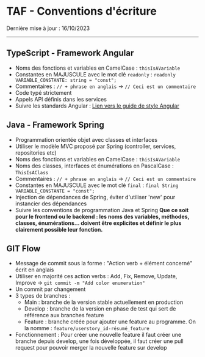 # TAF - Conventions d'écriture
Dernière mise à jour : 16/10/2023

---

## TypeScript - Framework Angular
- Noms des fonctions et variables en CamelCase : `thisIsAVariable`
- Constantes en MAJUSCULE avec le mot clé `readonly` : `readonly VARIABLE_CONSTANTE: string = "const";`
- Commentaires : `// + phrase en anglais` → `// Ceci est un commentaire`
- Code typé strictement
- Appels API définis dans les services
- Suivre les standards Angular : [Lien vers le guide de style Angular](https://angular.io/guide/styleguide)

## Java - Framework Spring
- Programmation orientée objet avec classes et interfaces
- Utiliser le modèle MVC proposé par Spring (controller, services, repositories etc)
- Noms des fonctions et variables en CamelCase : `thisIsAVariable`
- Noms des classes, interfaces et énumérations en PascalCase : `ThisIsAClass`
- Commentaires : `// + phrase en anglais` → `// Ceci est un commentaire`
- Constantes en MAJUSCULE avec le mot clé `final` : `final String VARIABLE_CONSTANTE = "const";`
- Injection de dépendances de Spring, éviter d'utiliser 'new' pour instancier des dépendances
- Suivre les conventions de programmation Java et Spring
**Que ce soit pour le frontend ou le backend : les noms des variables, méthodes, classes, énumérations... doivent être explicites et définir le plus clairement possible leur fonction.**

## GIT Flow
- Message de commit sous la forme : "Action verb + élément concerné" écrit en anglais
- Utiliser en majorité ces action verbs : Add, Fix, Remove, Update, Improve
  -> `git commit -m "Add color enumeration"`
- Un commit par changement
- 3 types de branches :
  - Main : branche de la version stable actuellement en production
  - Develop : branche de la version en phase de test qui sert de référence aux branches feature
  - Feature : branche créée pour ajouter une feature au programme. On la nomme : `feature/userstory_id-résumé_feature`
- Fonctionnement : Pour créer une nouvelle feature il faut créer une branche depuis develop, une fois développée, il faut créer une pull request pour pouvoir merger la nouvelle feature sur develop

